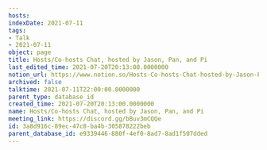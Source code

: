 ```yaml
---
hosts: 
indexDate: 2021-07-11
tags:
- Talk
- 2021-07-11
object: page
title: Hosts/Co-hosts Chat, hosted by Jason, Pan, and Pi
last_edited_time: 2021-07-20T20:13:00.0000000
notion_url: https://www.notion.so/Hosts-Co-hosts-Chat-hosted-by-Jason-Pan-and-Pi-3a8d916c89ec47c8ba4b305878222beb
archived: false
talktime: 2021-07-11T22:00:00.0000000
parent_type: database_id
created_time: 2021-07-20T20:13:00.0000000
name: Hosts/Co-hosts Chat, hosted by Jason, Pan, and Pi
meeting_link: https://discord.gg/bBuv3mCQQe
id: 3a8d916c-89ec-47c8-ba4b-305878222beb
parent_database_id: e9339446-880f-4ef0-8ad7-8ad1f507dded
---
```





